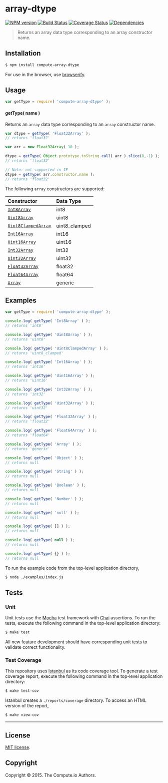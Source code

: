 array-dtype
===
[![NPM version][npm-image]][npm-url] [![Build Status][travis-image]][travis-url] [![Coverage Status][codecov-image]][codecov-url] [![Dependencies][dependencies-image]][dependencies-url]

> Returns an array data type corresponding to an array constructor name.


## Installation

``` bash
$ npm install compute-array-dtype
```

For use in the browser, use [browserify](https://github.com/substack/node-browserify).


## Usage

``` javascript
var getType = require( 'compute-array-dtype' );
```

#### getType( name )

Returns an `array` data type corresponding to an `array` constructor name.

``` javascript
var dtype = getType( 'Float32Array' );
// returns 'float32'

var arr = new Float32Array( 10 );

dtype = getType( Object.prototype.toString.call( arr ).slice(8,-1) );
// returns 'float32'

// Note: not supported in IE
dtype = getType( arr.constructor.name );
// returns 'float32'
```

The following `array` constructors are supported:

| Constructor | Data Type |
|:----------|:------------|
| [`Int8Array`][Int8Array] | int8 | 
| [`Uint8Array`][Uint8Array] | uint8 | 
| [`Uint8ClampedArray`][Uint8ClampedArray] | uint8_clamped |
| [`Int16Array`][Int16Array] | int16 |
| [`Uint16Array`][Uint16Array] | uint16 |
| [`Int32Array`][Int32Array] | int32 |
| [`Uint32Array`][Uint32Array] | uint32 |
| [`Float32Array`][Float32Array] | float32 |
| [`Float64Array`][Float64Array] | float64 |
| [`Array`][Array] | generic |


## Examples

``` javascript
var getType = require( 'compute-array-dtype' );

console.log( getType( 'Int8Array' ) );
// returns 'int8'

console.log( getType( 'Uint8Array' ) );
// returns 'uint8'

console.log( getType( 'Uint8ClampedArray' ) );
// returns 'uint8_clamped'

console.log( getType( 'Int16Array' ) );
// returns 'int16'

console.log( getType( 'Uint16Array' ) );
// returns 'uint16'

console.log( getType( 'Int32Array' ) );
// returns 'int32'

console.log( getType( 'Uint32Array' ) );
// returns 'uint32'

console.log( getType( 'Float32Array' ) );
// returns 'float32'

console.log( getType( 'Float64Array' ) );
// returns 'float64'

console.log( getType( 'Array' ) );
// returns 'generic'

console.log( getType( 'Object' ) );
// returns null

console.log( getType( 'String' ) );
// returns null

console.log( getType( 'Boolean' ) );
// returns null

console.log( getType( 'Number' ) );
// returns null

console.log( getType( 'null' ) );
// returns null

console.log( getType( [] ) );
// returns null

console.log( getType( null ) );
// returns null

console.log( getType( {} ) );
// returns null
```

To run the example code from the top-level application directory,

``` bash
$ node ./examples/index.js
```


## Tests

### Unit

Unit tests use the [Mocha][mocha] test framework with [Chai][chai] assertions. To run the tests, execute the following command in the top-level application directory:

``` bash
$ make test
```

All new feature development should have corresponding unit tests to validate correct functionality.


### Test Coverage

This repository uses [Istanbul][istanbul] as its code coverage tool. To generate a test coverage report, execute the following command in the top-level application directory:

``` bash
$ make test-cov
```

Istanbul creates a `./reports/coverage` directory. To access an HTML version of the report,

``` bash
$ make view-cov
```


---
## License

[MIT license](http://opensource.org/licenses/MIT).


## Copyright

Copyright &copy; 2015. The Compute.io Authors.


[npm-image]: http://img.shields.io/npm/v/compute-array-dtype.svg
[npm-url]: https://npmjs.org/package/compute-array-dtype

[travis-image]: http://img.shields.io/travis/dstructs/array-dtype/master.svg
[travis-url]: https://travis-ci.org/dstructs/array-dtype

[codecov-image]: https://img.shields.io/codecov/c/github/dstructs/array-dtype/master.svg
[codecov-url]: https://codecov.io/github/dstructs/array-dtype?branch=master

[dependencies-image]: http://img.shields.io/david/dstructs/array-dtype.svg
[dependencies-url]: https://david-dm.org/dstructs/array-dtype

[dev-dependencies-image]: http://img.shields.io/david/dev/dstructs/array-dtype.svg
[dev-dependencies-url]: https://david-dm.org/dev/dstructs/array-dtype

[github-issues-image]: http://img.shields.io/github/issues/dstructs/array-dtype.svg
[github-issues-url]: https://github.com/dstructs/array-dtype/issues

[mocha]: http://mochajs.org/
[chai]: http://chaijs.com
[istanbul]: https://github.com/gotwarlost/istanbul

[Int8Array]: https://developer.mozilla.org/en-US/docs/Web/JavaScript/Reference/Global_Objects/Int8Array
[Uint8Array]: https://developer.mozilla.org/en-US/docs/Web/JavaScript/Reference/Global_Objects/Uint8Array
[Uint8ClampedArray]: https://developer.mozilla.org/en-US/docs/Web/JavaScript/Reference/Global_Objects/Uint8ClampedArray
[Int16Array]: https://developer.mozilla.org/en-US/docs/Web/JavaScript/Reference/Global_Objects/Int16Array
[Uint16Array]: https://developer.mozilla.org/en-US/docs/Web/JavaScript/Reference/Global_Objects/Uint16Array
[Int32Array]: https://developer.mozilla.org/en-US/docs/Web/JavaScript/Reference/Global_Objects/Int32Array
[Uint32Array]: https://developer.mozilla.org/en-US/docs/Web/JavaScript/Reference/Global_Objects/Uint32Array
[Float32Array]: https://developer.mozilla.org/en-US/docs/Web/JavaScript/Reference/Global_Objects/Float32Array
[Float64Array]: https://developer.mozilla.org/en-US/docs/Web/JavaScript/Reference/Global_Objects/Float64Array
[Array]: https://developer.mozilla.org/en-US/docs/Web/JavaScript/Reference/Global_Objects/Array
